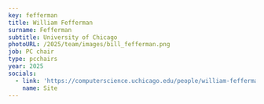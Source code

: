 ```yaml
---
key: fefferman
title: William Fefferman
surname: Fefferman
subtitle: University of Chicago
photoURL: /2025/team/images/bill_fefferman.png
job: PC chair
type: pcchairs
year: 2025
socials:
  - link: 'https://computerscience.uchicago.edu/people/william-fefferman/'
    name: Site
---
```

